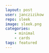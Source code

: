 ```yaml
---
layout: post
user: janczizikow
repo: sleek
image: sleek.png
categories: 
    - minimal
    - cards
tags: featured
---
```


